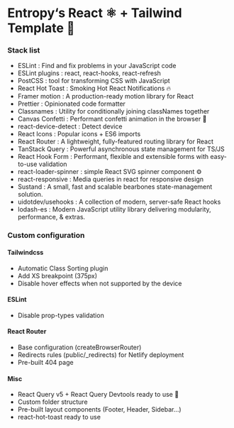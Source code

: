 # Entropy‘s React ⚛️ + Tailwind Template 🚀

### Stack list

- ESLint : Find and fix problems in your JavaScript code
- ESLint plugins : react, react-hooks, react-refresh
- PostCSS : tool for transforming CSS with JavaScript
- React Hot Toast : Smoking Hot React Notifications 🔥
- Framer motion : A production-ready motion library for React
- Prettier : Opinionated code formatter
- Classnames : Utility for conditionally joining classNames together
- Canvas Confetti : Performant confetti animation in the browser 🎉
- react-device-detect : Detect device
- React Icons : Popular icons + ES6 imports
- React Router : A lightweight, fully-featured routing library for React
- TanStack Query : Powerful asynchronous state management for TS/JS
- React Hook Form : Performant, flexible and extensible forms with easy-to-use validation
- react-loader-spinner : simple React SVG spinner component ⚙️
- react-responsive : Media queries in react for responsive design
- Sustand : A small, fast and scalable bearbones state-management solution.
- uidotdev/usehooks : A collection of modern, server-safe React hooks
- lodash-es : Modern JavaScript utility library delivering modularity, performance, & extras.

### Custom configuration

#### Tailwindcss

- Automatic Class Sorting plugin
- Add XS breakpoint (375px)
- Disable hover effects when not supported by the device

#### ESLint

- Disable prop-types validation

#### React Router

- Base configuration (createBrowserRouter)
- Redirects rules (public/\_redirects) for Netlify deployment
- Pre-built 404 page

#### Misc

- React Query v5 + React Query Devtools ready to use 🚀
- Custom folder structure
- Pre-built layout components (Footer, Header, Sidebar...)
- react-hot-toast ready to use
